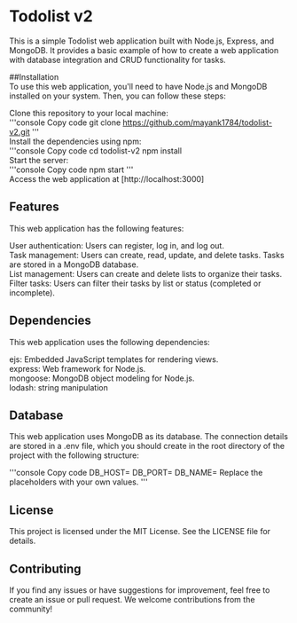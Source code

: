 # Todolist v2  
This is a simple Todolist web application built with Node.js, Express, and MongoDB. It provides a basic example of how to create a web application with database integration and CRUD functionality for tasks.  

##Installation  
To use this web application, you'll need to have Node.js and MongoDB installed on your system. Then, you can follow these steps:  

Clone this repository to your local machine:  
'''console
Copy code
git clone https://github.com/mayank1784/todolist-v2.git
'''  
Install the dependencies using npm:  
'''console
Copy code
cd todolist-v2
npm install  
Start the server:  
'''console
Copy code
npm start
'''  
Access the web application at [http://localhost:3000]  
## Features  
This web application has the following features:  

User authentication: Users can register, log in, and log out.  
Task management: Users can create, read, update, and delete tasks. Tasks are stored in a MongoDB database.  
List management: Users can create and delete lists to organize their tasks.  
Filter tasks: Users can filter their tasks by list or status (completed or incomplete).  
## Dependencies  
This web application uses the following dependencies:  

ejs: Embedded JavaScript templates for rendering views.  
express: Web framework for Node.js.  
mongoose: MongoDB object modeling for Node.js.  
lodash: string manipulation  
## Database  
This web application uses MongoDB as its database. The connection details are stored in a .env file, which you should create in the root directory of the project with the following structure:  

'''console
Copy code
DB_HOST=<your-mongodb-host>
DB_PORT=<your-mongodb-port>
DB_NAME=<your-database-name>
Replace the placeholders with your own values.
'''  

## License  
This project is licensed under the MIT License. See the LICENSE file for details.  

## Contributing  
If you find any issues or have suggestions for improvement, feel free to create an issue or pull request. We welcome contributions from the community!  
